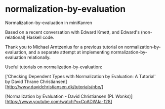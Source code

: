 # normalization-by-evaluation

Normalization-by-evaluation in miniKanren

Based on a recent conversation with Edward Kmett, and Edward's (non-relational) Haskell code.

Thank you to Michael Arntzenius for a previous tutorial on normalization-by-evaluation, and a separate attempt at implementing normalization-by-evaluation relationally.


Useful tutorials on normalization-by-evaluation:

['Checking Dependent Types with Normalization by Evaluation: A Tutorial' by David Thrane Christiansen][http://www.davidchristiansen.dk/tutorials/nbe/]

[Normalization by Evaluation - David Christiansen (PL Wonks)][https://www.youtube.com/watch?v=CpADWJa-f28]
